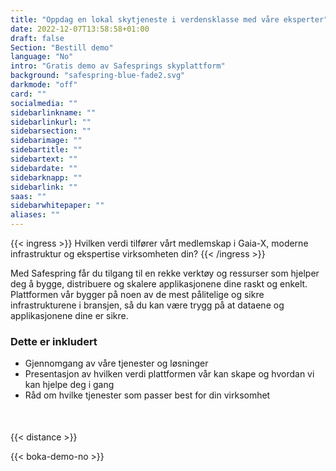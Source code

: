 ```yaml
---
title: "Oppdag en lokal skytjeneste i verdensklasse med våre eksperter"
date: 2022-12-07T13:58:58+01:00
draft: false
Section: "Bestill demo"
language: "No"
intro: "Gratis demo av Safesprings skyplattform"
background: "safespring-blue-fade2.svg"
darkmode: "off"
card: ""
socialmedia: ""
sidebarlinkname: ""
sidebarlinkurl: ""
sidebarsection: ""
sidebarimage: ""
sidebartitle: ""
sidebartext: ""
sidebardate: ""
sidebarknapp: ""
sidebarlink: ""
saas: ""
sidebarwhitepaper: ""
aliases: ""
---
```


{{< ingress >}}
Hvilken verdi tilfører vårt medlemskap i Gaia-X, moderne infrastruktur og ekspertise virksomheten din?
{{< /ingress >}}

Med Safespring får du tilgang til en rekke verktøy og ressurser som hjelper deg å bygge, distribuere og skalere applikasjonene dine raskt og enkelt. Plattformen vår bygger på noen av de mest pålitelige og sikre infrastrukturene i bransjen, så du kan være trygg på at dataene og applikasjonene dine er sikre.


### Dette er inkludert

- Gjennomgang av våre tjenester og løsninger
- Presentasjon av hvilken verdi plattformen vår kan skape og hvordan vi kan hjelpe deg i gang
- Råd om hvilke tjenester som passer best for din virksomhet

<div style="margin-bottom:50px;"></div>

{{< distance >}}

{{< boka-demo-no >}}
